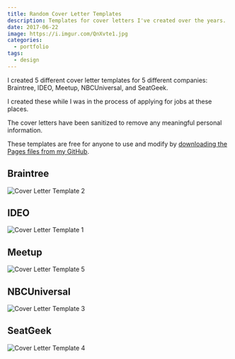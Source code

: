 ```yaml
---
title: Random Cover Letter Templates
description: Templates for cover letters I've created over the years.
date: 2017-06-22
image: https://i.imgur.com/QnXvte1.jpg
categories:
  - portfolio
tags:
  - design
---
```


I created 5 different cover letter templates for 5 different companies: Braintree, IDEO, Meetup, NBCUniversal, and SeatGeek.

I created these while I was in the process of applying for jobs at these places.

The cover letters have been sanitized to remove any meaningful personal information.

These templates are free for anyone to use and modify by [downloading the Pages files from my GitHub](https://github.com/fvcproductions/cover-letter-templates).

## Braintree

![Cover Letter Template 2](https://i.imgur.com/5sIhhM7.png)

## IDEO

![Cover Letter Template 1](https://i.imgur.com/F9sxgvX.png)

## Meetup

![Cover Letter Template 5](https://i.imgur.com/C7qTvF8.png)

## NBCUniversal

![Cover Letter Template 3](https://i.imgur.com/ftqMsGk.png)

## SeatGeek

![Cover Letter Template 4](https://i.imgur.com/gIeEvnK.png)
